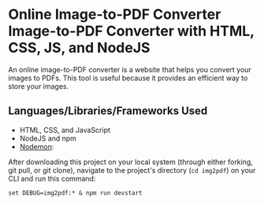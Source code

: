 # Online Image-to-PDF Converter Image-to-PDF Converter with HTML, CSS, JS, and NodeJS

An online image-to-PDF converter is a website that helps you convert your images to PDFs. This tool is useful because it provides an efficient way to store your images.

## Languages/Libraries/Frameworks Used

- HTML, CSS, and JavaScript
- NodeJS and npm
- <a href="https://www.npmjs.com/package/nodemon">Nodemon</a>:

After downloading this project on your local system (through either forking, git pull, or git clone), navigate to the project's directory (`cd img2pdf`) on your CLI and run this command:
```
set DEBUG=img2pdf:* & npm run devstart
```
